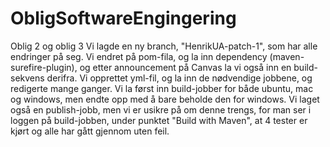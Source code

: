 # ObligSoftwareEngingering
Oblig 2 og oblig 3
Vi lagde en ny branch, "HenrikUA-patch-1", som har alle endringer på seg.
Vi endret på pom-fila, og la inn dependency (maven-surefire-plugin), og etter announcement på Canvas la vi også inn en build-sekvens derifra.
Vi opprettet yml-fil, og la inn de nødvendige jobbene, og redigerte mange ganger. Vi la først inn build-jobber for både ubuntu, mac og windows, men endte opp med å bare beholde den for windows.
Vi laget også en publish-jobb, men vi er usikre på om denne trengs, for man ser i loggen på build-jobben, under punktet "Build with Maven", at 4 tester er kjørt og alle har gått gjennom uten feil.
